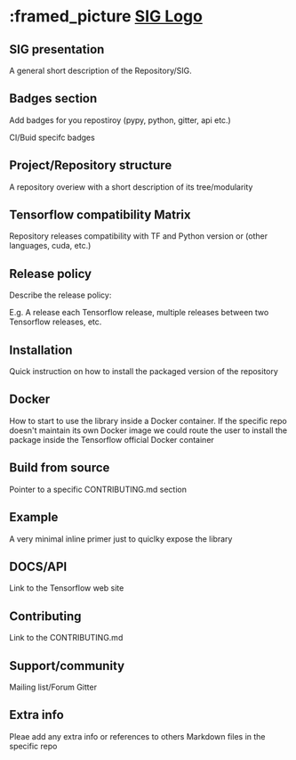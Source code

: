 
# :framed_picture [SIG Logo](https://github.com/tensorflow/community/tree/master/sigs/logos)

## SIG presentation
A general short description of the Repository/SIG.

## Badges section
Add badges for you repostiroy (pypy, python, gitter, api etc.) 

CI/Buid specifc badges

## Project/Repository structure
A repository overiew with a short description of its tree/modularity

## Tensorflow compatibility Matrix
Repository releases compatibility with TF and Python version or (other languages, cuda, etc.)

## Release policy
Describe the release policy:

E.g. A release each Tensorflow release, multiple releases between two Tensorflow releases, etc.

## Installation
Quick instruction on how to install the packaged version of the repository

## Docker
How to start to use the library inside a Docker container.
If the specific repo doesn't maintain its own Docker image we could route the user to install the package inside the Tensorflow official Docker container

## Build from source
Pointer to a specific CONTRIBUTING.md section

## Example
A very minimal inline primer just to quiclky expose the library

## DOCS/API
Link to the Tensorflow web site

## Contributing
Link to the CONTRIBUTING.md

## Support/community
Mailing list/Forum
Gitter

## Extra info
Pleae add any extra info or references to others Markdown files in the specific repo